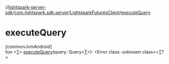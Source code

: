 //[lightspark-server-sdk](../../../index.md)/[com.lightspark.sdk.server](../index.md)/[LightsparkFuturesClient](index.md)/[executeQuery](execute-query.md)

# executeQuery

[commonJvmAndroid]\
fun &lt;[T](execute-query.md)&gt; [executeQuery](execute-query.md)(query: Query&lt;[T](execute-query.md)&gt;): &lt;Error class: unknown class&gt;&lt;[T](execute-query.md)?&gt;
